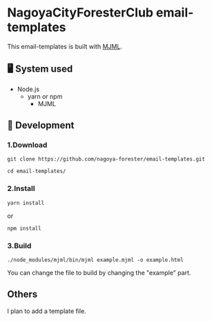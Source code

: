 # **NagoyaCityForesterClub email-templates**

This email-templates is built with [MJML](https://documentation.mjml.io).

## 🖥️ System used

- Node.js
    - yarn or npm
        - MJML

## 🔰 Development

### 1.Download

```shell
git clone https://github.com/nagoya-forester/email-templates.git
```

```shell
cd email-templates/
```

### 2.Install

```shell
yarn install
```

or

```shell
npm install
```

### 3.Build

```shell
./node_modules/mjml/bin/mjml example.mjml -o example.html
```

You can change the file to build by changing the "example" part.

## Others

I plan to add a template file.